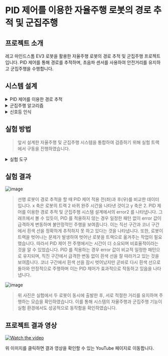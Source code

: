 # PID 제어를 이용한 자율주행 로봇의 경로 추적 및 군집주행


## 프로젝트 소개
레고 마인드스톰 EV3 로봇을 활용한 자율주행 로봇의 경로 추적 및 군집주행 프로젝트입니다. PID 제어를 통해 경로를 추적하며, 초음파 센서를 사용하여 안전거리를 유지하고 군집주행을 수행합니다.


## 시스템 설계
<details>
<summary>PID 제어를 이용한 경로 추적
</summary>
  

>자율주행 로봇은 목표 경로를 따라가기 위하여 조향 조작이 필요합니다.
>PID(Proportional Integral Derivative) 제어기를 활용하여 자율주행 로봇이 트랙을 정확하게 따라가도록 설계하였습니다. PID 제어기의 제어식은 다음과 같습니다.

  
![image](https://github.com/user-attachments/assets/685f3f88-f1af-4e9e-99eb-13d185c46d9f)


>로봇마다 PID 제어 이득의 최적화된 값이 다르므로 수동 튜닝을 통하여 각 로봇에 맞게 값을 설정하였습니다.


![image](https://github.com/user-attachments/assets/811efa4b-ca42-4599-9dc5-85fa6055db60)
</details>


<details>
<summary>군집주행 알고리즘</summary>
<blockquote>
초음파 센서를 사용하여 로봇 간 거리를 실시간으로 측정하고, 그 거리에 따라 로봇의 속도를 조절하여 군집 주행을 가능하게 합니다.
</blockquote>

![image](https://github.com/user-attachments/assets/10dcd28f-b090-4dfd-8aa5-b8cb95f36e44)

<blockquote>
이 알고리즘의 핵심은 로봇 간 거리 측정과 이에 따른 속도 조절입니다. 먼저, 초음파 센서를 이용해 앞 차량과의 거리를 실시간으로 측정합니다(1행). 이 거리가 설정된 최소 안전거리인 35cm 이하로 줄어들면 속도를 약 0.12m/s로 감소시켜 거리를 유지하고, 27cm 이하로 줄어들 경우에는 정지하도록 설계하였습니다(4-8행). 로봇 간 거리가 35cm 이상으로 벌어지면 후행 로봇의 속도를 약 0.17m/s로 증가시켜 35cm의 거리를 유지하면서 군집 주행이 가능하도록 설계하였습니다(10-11행).
</blockquote>
</details>

<details>
<summary>신호등 인식</summary>
<blockquote>
자율주행 로봇이 신호등을 인식하고 이에 따라 행동할 수 있도록 로봇에 장착된 카메라를 이용하여 이미지 분류 모델을 구축하였습니다. 

  
이 모델은 CNN(Convolutional Neural Network)을 활용하여 신호등 이미지를 학습시켰고 클래스의 개수는 총 2 개이며 Red 이미지와 Green 이미지 각각 1500 장을 training data 로 사용하였습니다. training data 내에서 훈련 데이터와 검증 데이터로 나누어 그 비율을 8:2 로 지정하였고 Red 224 장과 Green 222 장 총 446 장을 test data 로 구성하였습니다. 로봇에 장착된 카메라를 통해 신호등을 인식하고 신호에 따라 로봇이 적절히 반응할 수 있도록 구현하였습니다.
</blockquote>
</details>


## 실험 방법
<blockquote>
앞서 설계한 자율주행 및 군집주행 시스템을 통합하여 검증하기 위해 실험 트랙에서 구동을 진행하였습니다.
</blockquote>
<details>
<summary>실험 도구</summary>

  
![image](https://github.com/user-attachments/assets/cd8ef478-4fd8-4874-a3f7-7360b7d5389d)

<blockquote>
본 연구에 사용한 선행 로봇(좌)과 후행 로봇(우)입니다. 후행 로봇은 선행 로봇과의 거리를 측정하기 위해 초음파 센서가 앞쪽에 장착되어 있고 라인을 추적하기 위해 이용하는 LSA 센서도 앞쪽 하부에 장착되어 있습니다.
</blockquote>


![image](https://github.com/user-attachments/assets/2eccd59e-8f7e-48a2-aca7-feef7c84d017)


<blockquote>
실험을 확인하기 위한 트랙입니다. 초록색 선은 선행 로봇의 출발 지점을, 빨간색 선은 후행 로봇의 출발 지점을 나타냅니다. 노란색 선은 신호등을 인식하기 위해 멈추어야 하는 지점을 나타내고 파란색 선은 서행 구역을 표시합니다.
</blockquote>



![image](https://github.com/user-attachments/assets/3297b4b9-320e-4866-ac3d-d5b856767627


<blockquote>
 로봇이 신호등을 인식하고 이에 맞춰 주행을 제어할 수 있도록 두 가지 형태(원형, 사각형)의 신호등을 설정하였습니다. 신호등은 감지 센서에 의해 작동됩니다.
</blockquote>
</details>

## 실험 결과


![image](https://github.com/user-attachments/assets/a0b77754-a40e-4818-ab64-607cbe0c96fc)


<blockquote>
선행 로봇이 경로 추적을 할 때 PID 제어 적용 전(좌)과 후(우)를 비교한 데이터 입니다. x 축은 로봇의 트랙 2 바퀴 완주 시간을 나타낸 것이고 y 축은 2. PID 제어를 이용한 경로 추적 및 군집주행 시스템 설계에서의 error2 를 나타냅니다. 그래프에서 볼 수 있듯이, PID 를 적용하지 않는 경우 일정한 패턴 없이 error 값이 급격하게 변동하며 불안정적인 주행을 보여줍니다. 이는 직선 구간과 코너 구간에서 흰색 선을 정확하게 추적하지 못 하고 있다는 것을 나타냅니다. 또한, 로봇이 트랙을 벗어나는 문제가 발생하여 벗어난 로봇을 트랙으로 옮겨주는 작업이 필요했습니다. 따라서 PID 제어 전 주행에서는 시간이 더 소요되며 비효율적이라는 것을 알 수 있었습니다. PID 를 적용하는 경우 error 값이 비교적 일정한 패턴으로 유지되며, 직진 구간에서 급격한 변동 없이 흰색 선을 잘 따라가고 있는 것을 보여줍니다. 코너 구간에서 흰색 선을 잠시 벗어났지만 곧바로 다시 흰색 선으로 돌아와 안정적으로 주행하며 이는 PID 제어가 효과적으로 작동하고 있음을 나타냅니다.
</blockquote>

![image](https://github.com/user-attachments/assets/17dacbee-4da5-47d4-b9b3-db69a9ad2f70)


<blockquote>
위 사진은 실험에서 두 로봇이 동시에 출발한 후, 서로 적절한 거리를 유지하며 주행하는 모습을 확인하였습니다. 이를 통해 시스템의 자율주행과 군집주행 기능이 실험 환경에서도 성공적으로 동작함을 확인하였습니다.
</blockquote>

## 프로젝트 결과 영상 
[![Watch the video](https://img.youtube.com/vi/KbpQ3JgK9nE/0.jpg)](https://youtu.be/KbpQ3JgK9nE)


위 이미지를 클릭하면 결과 영상을 확인할 수 있는 YouTube 페이지로 이동합니다.
